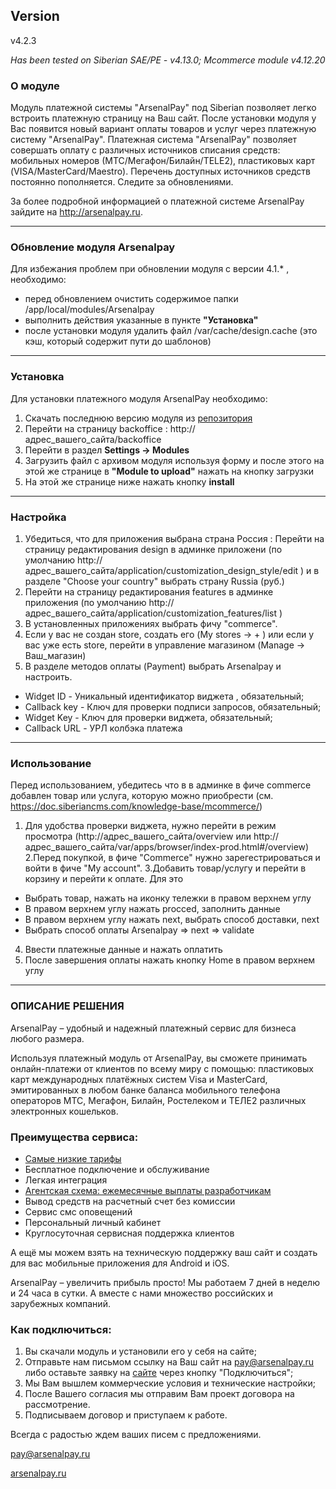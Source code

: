 ## Version
v4.2.3
 
_Has been tested on Siberian SAE/PE - v4.13.0; Mcommerce module v4.12.20_


### О модуле


Модуль платежной системы "ArsenalPay" под Siberian позволяет легко встроить платежную страницу на Ваш сайт.
После установки модуля у Вас появится новый вариант оплаты товаров и услуг через платежную систему "ArsenalPay".
Платежная система "ArsenalPay" позволяет совершать оплату с различных источников списания средств: мобильных номеров
(МТС/Мегафон/Билайн/TELE2), пластиковых карт (VISA/MasterCard/Maestro). Перечень доступных источников средств постоянно
пополняется. Следите за обновлениями.


За более подробной информацией о платежной системе ArsenalPay зайдите на http://arsenalpay.ru.

---
### Обновление модуля Arsenalpay
Для избежания проблем при обновлении модуля с версии 4.1.\* , необходимо:
* перед обновлением очистить содержимое папки /app/local/modules/Arsenalpay
* выполнить действия указанные в пункте **"Установка"**
* после установки модуля удалить файл /var/cache/design.cache (это кэш, который содержит пути до шаблонов) 

---

### Установка
Для установки платежного модуля ArsenalPay необходимо:
1. Скачать последнюю версию модуля из [репозитория](https://github.com/ArsenalPay/Siberian-ArsenalPay-CMS/releases)
2. Перейти на страницу backoffice : http://адрес\_вашего\_сайта/backoffice
3. Перейти в раздел **Settings -> Modules**
4. Загрузить файл с архивом модуля используя форму и после этого на этой же странице в **"Module to upload"**
нажать на кнопку загрузки
5. На этой же странице ниже нажать кнопку **install**

---

### Настройка

1. Убедиться, что для приложения выбрана страна Россия : Перейти на страницу редактирования design в админке приложени (по умолчанию http://адрес\_вашего\_сайта/application/customization_design_style/edit )
и в разделе "Choose your country" выбрать страну Russia (руб.) 
2. Перейти на страницу редактирования features в админке приложения (по умолчанию http://адрес\_вашего\_сайта/application/customization_features/list )
3. В установленных приложениях выбрать фичу "commerce".
4. Если у вас не создан store, создать его (My stores -> + ) или если у вас уже есть store,
перейти в управление магазином (Manage -> Ваш\_магазин) 
6. В разделе методов оплаты (Payment) выбрать Arsenalpay и настроить. 

- Widget ID - Уникальный идентификатор виджета , обязательный;
- Callback key - Ключ для проверки подписи запросов, обязательный;
- Widget Key - Ключ для проверки виджета, обязательный;
- Callback URL - УРЛ колбэка платежа

---
### Использование

Перед использованием, убедитесь что в в админке в фиче commerce
добавлен товар или услуга, которую можно приобрести (см. https://doc.siberiancms.com/knowledge-base/mcommerce/)

1. Для удобства проверки виджета, нужно перейти в режим просмотра 
(http://адрес\_вашего\_сайта/overview или http://адрес\_вашего\_сайта/var/apps/browser/index-prod.html#/overview)
2.Перед покупкой, в фиче "Commerce" нужно зарегестрироваться и войти в фиче "My account".
3.Добавить товар/услугу и перейти в корзину и перейти к оплате. Для это 
* Выбрать товар, нажать на иконку тележки в правом верхнем углу
* В правом верхнем углу нажать procced, заполнить данные
* В правом верхнем углу нажать next, выбрать способ доставки, next
* Выбрать способ оплаты Arsenalpay => next => validate
4. Ввести платежные данные  и нажать оплатить
5. После завершения оплаты нажать кнопку Home в правом верхнем углу

------------------
### ОПИСАНИЕ РЕШЕНИЯ
ArsenalPay – удобный и надежный платежный сервис для бизнеса любого размера. 

Используя платежный модуль от ArsenalPay, вы сможете принимать онлайн-платежи от клиентов по всему миру с помощью: 
пластиковых карт международных платёжных систем Visa и MasterCard, эмитированных в любом банке
баланса мобильного телефона операторов МТС, Мегафон, Билайн, Ростелеком и ТЕЛЕ2
различных электронных кошельков.

### Преимущества сервиса: 
 - [Самые низкие тарифы](https://arsenalpay.ru/tariffs.html)
 - Бесплатное подключение и обслуживание
 - Легкая интеграция
 - [Агентская схема: ежемесячные выплаты разработчикам](https://arsenalpay.ru/partnership.html)
 - Вывод средств на расчетный счет без комиссии
 - Сервис смс оповещений
 - Персональный личный кабинет
 - Круглосуточная сервисная поддержка клиентов 

А ещё мы можем взять на техническую поддержку ваш сайт и создать для вас мобильные приложения для Android и iOS. 

ArsenalPay – увеличить прибыль просто! 
Мы работаем 7 дней в неделю и 24 часа в сутки. А вместе с нами множество российских и зарубежных компаний. 

### Как подключиться: 
1. Вы скачали модуль и установили его у себя на сайте;
2. Отправьте нам письмом ссылку на Ваш сайт на pay@arsenalpay.ru либо оставьте заявку на [сайте](https://arsenalpay.ru/#register) через кнопку "Подключиться";
3. Мы Вам вышлем коммерческие условия и технические настройки;
4. После Вашего согласия мы отправим Вам проект договора на рассмотрение.
5. Подписываем договор и приступаем к работе.

Всегда с радостью ждем ваших писем с предложениями. 

pay@arsenalpay.ru 

[arsenalpay.ru](https://arsenalpay.ru)